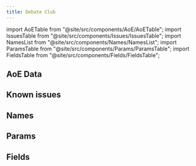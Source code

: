 ```yaml
---
title: Debate Club
---
```


import AoETable from "@site/src/components/AoE/AoETable";
import IssuesTable from "@site/src/components/Issues/IssuesTable";
import NamesList from "@site/src/components/Names/NamesList";
import ParamsTable from "@site/src/components/Params/ParamsTable";
import FieldsTable from "@site/src/components/Fields/FieldsTable";

## AoE Data

<AoETable item_key="debateclub" data_src="weapon" />

## Known issues

<IssuesTable item_key="debateclub" data_src="weapon" />

## Names

<NamesList item_key="debateclub" data_src="weapon" />

## Params

<ParamsTable item_key="debateclub" data_src="weapon" />

## Fields

<FieldsTable item_key="debateclub" data_src="weapon" />
